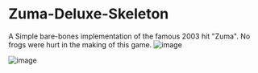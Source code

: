 # Zuma-Deluxe-Skeleton
A Simple bare-bones implementation of the famous 2003 hit "Zuma". No frogs were hurt in the making of this game.
![image](https://github.com/JoeFarag-00/Zuma-Deluxe-Skeleton/assets/88057098/4610cdbf-114e-46f4-8962-6a11db5ddff6)

![image](https://github.com/JoeFarag-00/Zuma-Deluxe-Skeleton/assets/88057098/f42393a8-3516-4a1c-9c7a-3602869f4a90)

